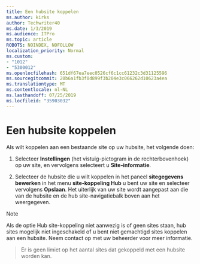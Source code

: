 ```yaml
---
title: Een hubsite koppelen
ms.author: kirks
author: Techwriter40
ms.date: 1/3/2019
ms.audience: ITPro
ms.topic: article
ROBOTS: NOINDEX, NOFOLLOW
localization_priority: Normal
ms.custom:
- "1012"
- "5300012"
ms.openlocfilehash: 651df67ea7eec0526cf6c1cc61232c3d31125596
ms.sourcegitcommit: 20b6a1fb3f0d899f3b204e3c066262d10623a4ea
ms.translationtype: MT
ms.contentlocale: nl-NL
ms.lasthandoff: 07/25/2019
ms.locfileid: "35903032"
---
```

# <a name="associate-a-hub-site"></a>Een hubsite koppelen

Als wilt koppelen aan een bestaande site op uw hubsite, het volgende doen:
  
1. Selecteer **Instellingen** (het vistuig-pictogram in de rechterbovenhoek) op uw site, en vervolgens selecteert u **Site-informatie**.

2. Selecteer de hubsite die u wilt koppelen in het paneel **sitegegevens bewerken** in het menu **site-koppeling Hub** u bent uw site en selecteer vervolgens **Opslaan**. Het uiterlijk van uw site wordt aangepast aan die van de hubsite en de hub site-navigatiebalk boven aan het weergegeven.

 > [!Note]
>Als de optie Hub site-koppeling niet aanwezig is of geen sites staan, hub sites mogelijk niet ingeschakeld of u bent niet gemachtigd sites koppelen aan een hubsite. Neem contact op met uw beheerder voor meer informatie.

>Er is geen limiet op het aantal sites dat gekoppeld met een hubsite worden kan.
  
